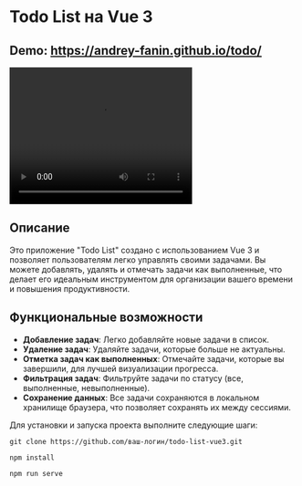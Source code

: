 # Todo List на Vue 3

## Demo: https://andrey-fanin.github.io/todo/

<video width="320" height="240" controls>
  <source src="https://andrey-fanin.github.io/cv/assets/todo.4d987a41.mp4" type="video/mp4">
</video>

## Описание

Это приложение "Todo List" создано с использованием Vue 3 и позволяет пользователям легко управлять своими задачами. Вы можете добавлять, удалять и отмечать задачи как выполненные, что делает его идеальным инструментом для организации вашего времени и повышения продуктивности.

## Функциональные возможности

- **Добавление задач**: Легко добавляйте новые задачи в список.
- **Удаление задач**: Удаляйте задачи, которые больше не актуальны.
- **Отметка задач как выполненных**: Отмечайте задачи, которые вы завершили, для лучшей визуализации прогресса.
- **Фильтрация задач**: Фильтруйте задачи по статусу (все, выполненные, невыполненные).
- **Сохранение данных**: Все задачи сохраняются в локальном хранилище браузера, что позволяет сохранять их между сессиями.

Для установки и запуска проекта выполните следующие шаги:

```
git clone https://github.com/ваш-логин/todo-list-vue3.git
```
```
npm install
```
```
npm run serve
```
